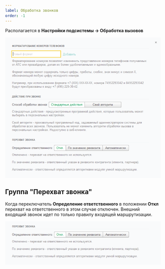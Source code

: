 ```yaml
---
label: Обработка звонков
order: -1
---
```

Располагается в **Настройки подсистемы -> Обработка вызовов**

<img src="/assets/root-guides/parametri_podsystemi_tel/obrabotka_zvonkov/obr_zv_0.png" 
    class="miko-shadow" 
/> 

## Группа "**Перехват звонка**"

Когда переключатель **Определение ответственного** в положении **Откл** перехват на ответственного в этом случае отключен.
Внешний входящий звонок идет по только правилу входящей маршрутизации. 

<img src="/assets/root-guides/parametri_podsystemi_tel/obrabotka_zvonkov/obr_zv_1.png" 
    class="miko-shadow" 
/> 


